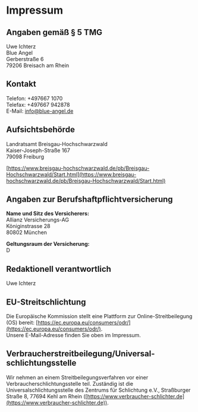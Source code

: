Impressum
=========

Angaben gemäß § 5 TMG
---------------------

Uwe Ichterz  
Blue Angel  
Gerberstraße 6  
79206 Breisach am Rhein

Kontakt
-------

Telefon: +497667 1070  
Telefax: +497667 942878  
E-Mail: info@blue-angel.de

Aufsichtsbehörde
----------------

Landratsamt Breisgau-Hochschwarzwald  
Kaiser-Joseph-Straße 167  
79098 Freiburg

[https://www.breisgau-hochschwarzwald.de/pb/Breisgau-Hochschwarzwald/Start.html](https://www.breisgau-hochschwarzwald.de/pb/Breisgau-Hochschwarzwald/Start.html)

Angaben zur Berufs­haftpflicht­versicherung
-------------------------------------------

**Name und Sitz des Versicherers:**  
Allianz Versicherungs-AG  
Königinstrasse 28  
80802 München

**Geltungsraum der Versicherung:**  
D

Redaktionell verantwortlich
---------------------------

Uwe Ichterz

EU-Streitschlichtung
--------------------

Die Europäische Kommission stellt eine Plattform zur Online-Streitbeilegung (OS) bereit: [https://ec.europa.eu/consumers/odr/](https://ec.europa.eu/consumers/odr/).  
Unsere E-Mail-Adresse finden Sie oben im Impressum.

Verbraucher­streit­beilegung/Universal­schlichtungs­stelle
----------------------------------------------------------

Wir nehmen an einem Streitbeilegungsverfahren vor einer Verbraucherschlichtungsstelle teil. Zuständig ist die Universalschlichtungsstelle des Zentrums für Schlichtung e.V., Straßburger Straße 8, 77694 Kehl am Rhein ([https://www.verbraucher-schlichter.de](https://www.verbraucher-schlichter.de)).